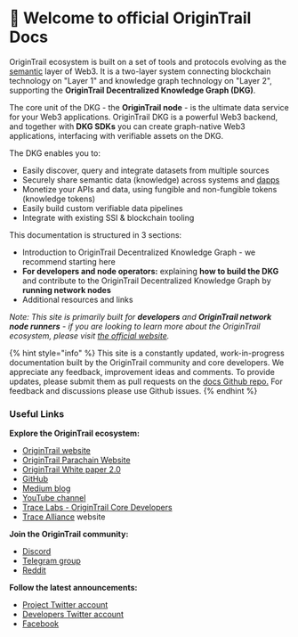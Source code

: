 # 👋 Welcome to official OriginTrail Docs

OriginTrail ecosystem is built on a set of tools and protocols evolving as the [semantic](https://www.w3.org/standards/semanticweb/) layer of Web3. It is a two-layer system connecting blockchain technology on "Layer 1" and knowledge graph technology on "Layer 2", supporting the **OriginTrail Decentralized Knowledge Graph (DKG)**.&#x20;

The core unit of the DKG - the **OriginTrail node** - is the ultimate data service for your Web3 applications. OriginTrail DKG is a powerful Web3 backend, and together with **DKG SDKs** you can create graph-native Web3 applications, interfacing with verifiable assets on the DKG.

The DKG enables you to:

* Easily discover, query and integrate datasets from multiple sources
* Securely share semantic data (knowledge) across systems and [dapps](https://en.wikipedia.org/wiki/Decentralized\_application)
* Monetize your APIs and data, using fungible and non-fungible tokens (knowledge tokens)
* Easily build custom verifiable data pipelines
* Integrate with existing SSI & blockchain tooling

This documentation is structured in 3 sections:

* Introduction to OriginTrail Decentralized Knowledge Graph - we recommend starting here
* **For developers and node operators:** explaining **how to build the DKG** and contribute to the OriginTrail Decentralized Knowledge Graph by **running network nodes**
* Additional resources and links

_Note: This site is primarily built for **developers** and **OriginTrail network node runners** - if you are looking to learn more about the OriginTrail ecosystem, please visit_ [_the official website_](https://origintrail.io)_._

{% hint style="info" %}
This site is a constantly updated, work-in-progress documentation built by the OriginTrail community and core developers. We appreciate any feedback, improvement ideas and comments. To provide updates, please submit them as pull requests on the [docs Github repo.](https://github.com/OriginTrail/dkg-docs) For feedback and discussions please use Github issues.
{% endhint %}

### Useful Links

**Explore the OriginTrail ecosystem:**

* [OriginTrail website](https://origintrail.io)
* [OriginTrail Parachain Website](https://parachain.origintrail.io)
* [OriginTrail White paper 2.0](https://parachain.origintrail.io/whitepaper)
* [GitHub](https://github.com/origintrail)
* [Medium blog](https://medium.com/origintrail)
* [YouTube channel](https://www.youtube.com/c/OriginTrail)
* [Trace Labs - OriginTrail Core Developers](https://tracelabs.io)
* [Trace Alliance](https://alliance.origintrail.io) website

**Join the OriginTrail community:**

* [Discord](https://discordapp.com/invite/FCgYk2S)
* [Telegram group](https://t.me/origintrail)
* [Reddit](https://www.reddit.com/r/OriginTrail/)

**Follow the latest announcements:**

* [Project Twitter account](https://twitter.com/origin\_trail)
* [Developers Twitter account](https://twitter.com/OriginTrailDev)
* [Facebook](https://www.facebook.com/origintrail/)

